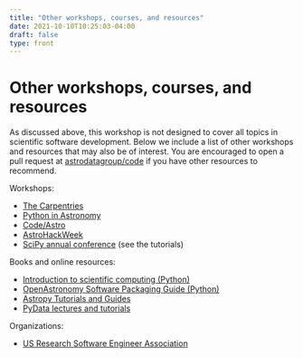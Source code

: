 ```yaml
---
title: "Other workshops, courses, and resources"
date: 2021-10-10T10:25:03-04:00
draft: false
type: front
---
```


# Other workshops, courses, and resources

As discussed above, this workshop is not designed to cover all topics in scientific software development. Below we include a list of other workshops and resources that may also be of interest. You are encouraged to open a pull request at [astrodatagroup/code](https://github.com/astrodatagroup/code/blob/main/content/pages/resources.md) if you have other resources to recommend.

Workshops:

- [The Carpentries](https://carpentries.org/)
- [Python in Astronomy](http://openastronomy.org/pyastro/)
- [Code/Astro](https://semaphorep.github.io/codeastro/)
- [AstroHackWeek](http://astrohackweek.org)
- [SciPy annual conference](https://www.scipy2022.scipy.org/) (see the tutorials)

Books and online resources:

- [Introduction to scientific computing (Python)](https://prappleizer.github.io/)
- [OpenAstronomy Software Packaging Guide (Python)](https://packaging-guide.openastronomy.org/en/latest/)
- [Astropy Tutorials and Guides](https://learn.astropy.org/)
- [PyData lectures and tutorials](https://www.youtube.com/user/PyDataTV)

Organizations:

- [US Research Software Engineer Association](https://us-rse.org/)
